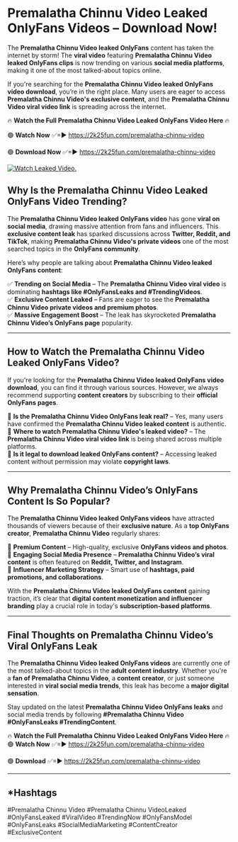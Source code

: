 # Premalatha Chinnu Video Leaked OnlyFans Videos – Download Now!

The **Premalatha Chinnu Video leaked OnlyFans** content has taken the internet by storm! The **viral video** featuring **Premalatha Chinnu Video leaked OnlyFans clips** is now trending on various **social media platforms**, making it one of the most talked-about topics online.  

If you're searching for the **Premalatha Chinnu Video leaked OnlyFans video download**, you’re in the right place. Many users are eager to access **Premalatha Chinnu Video's exclusive content**, and the **Premalatha Chinnu Video viral video link** is spreading across the internet.  

🔥 **Watch the Full Premalatha Chinnu Video Leaked OnlyFans Video Here** 🔥  

🟢 **Watch Now** ✅=► https://2k25fun.com/premalatha-chinnu-video

🟢 **Download Now** ✅=► https://2k25fun.com/premalatha-chinnu-video

[![Watch Leaked Video.](https://miro.medium.com/v2/resize:fit:828/format:webp/1*cilzJN44JGOrTw9NJCrNHA.gif "Watch Leaked Video")](https://2k25fun.com/premalatha-chinnu-video)

## **Why Is the Premalatha Chinnu Video Leaked OnlyFans Video Trending?**  

The **Premalatha Chinnu Video leaked OnlyFans video** has gone **viral on social media**, drawing massive attention from fans and influencers. This **exclusive content leak** has sparked discussions across **Twitter, Reddit, and TikTok**, making **Premalatha Chinnu Video's private videos** one of the most searched topics in the **OnlyFans community**.  

Here’s why people are talking about **Premalatha Chinnu Video leaked OnlyFans content**:  

✅ **Trending on Social Media** – The **Premalatha Chinnu Video viral video** is dominating **hashtags like #OnlyFansLeaks and #TrendingVideos**.  
✅ **Exclusive Content Leaked** – Fans are eager to see the **Premalatha Chinnu Video private videos and premium photos**.  
✅ **Massive Engagement Boost** – The leak has skyrocketed **Premalatha Chinnu Video’s OnlyFans page** popularity.  

---

## **How to Watch the Premalatha Chinnu Video Leaked OnlyFans Video?**  

If you're looking for the **Premalatha Chinnu Video leaked OnlyFans video download**, you can find it through various sources. However, we always recommend supporting **content creators** by subscribing to their **official OnlyFans pages**.  

🔹 **Is the Premalatha Chinnu Video OnlyFans leak real?** – Yes, many users have confirmed the **Premalatha Chinnu Video leaked content** is authentic.  
🔹 **Where to watch Premalatha Chinnu Video's leaked video?** – The **Premalatha Chinnu Video viral video link** is being shared across multiple platforms.  
🔹 **Is it legal to download leaked OnlyFans content?** – Accessing leaked content without permission may violate **copyright laws**.  

---

## **Why Premalatha Chinnu Video’s OnlyFans Content Is So Popular?**  

The **Premalatha Chinnu Video leaked OnlyFans videos** have attracted thousands of viewers because of their **exclusive nature**. As a **top OnlyFans creator**, **Premalatha Chinnu Video** regularly shares:  

📌 **Premium Content** – High-quality, exclusive **OnlyFans videos and photos**.  
📌 **Engaging Social Media Presence** – **Premalatha Chinnu Video’s viral content** is often featured on **Reddit, Twitter, and Instagram**.  
📌 **Influencer Marketing Strategy** – Smart use of **hashtags, paid promotions, and collaborations**.  

With the **Premalatha Chinnu Video leaked OnlyFans content** gaining traction, it’s clear that **digital content monetization and influencer branding** play a crucial role in today's **subscription-based platforms**.  

---

## **Final Thoughts on Premalatha Chinnu Video’s Viral OnlyFans Leak**  

The **Premalatha Chinnu Video leaked OnlyFans videos** are currently one of the most talked-about topics in the **adult content industry**. Whether you're a **fan of Premalatha Chinnu Video**, a **content creator**, or just someone interested in **viral social media trends**, this leak has become a **major digital sensation**.  

Stay updated on the latest **Premalatha Chinnu Video OnlyFans leaks** and social media trends by following **#Premalatha Chinnu Video #OnlyFansLeaks #TrendingContent**.  

🔥 **Watch the Full Premalatha Chinnu Video Leaked OnlyFans Video Here** 🔥  
🟢 **Watch Now** ✅=► https://2k25fun.com/premalatha-chinnu-video

🟢 **Download** ✅=► https://2k25fun.com/premalatha-chinnu-video

---

## *Hashtags
#Premalatha Chinnu Video #Premalatha Chinnu VideoLeaked #OnlyFansLeaked #ViralVideo #TrendingNow #OnlyFansModel #OnlyFansLeaks #SocialMediaMarketing #ContentCreator #ExclusiveContent  